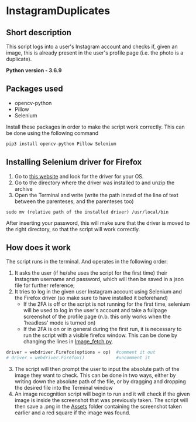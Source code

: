 # InstagramDuplicates

## Short description
This script logs into a user's Instagram account and checks if, given an image, this is already present in the user's profile page (i.e. the photo is a duplicate).

**Python version - 3.6.9**

## Packages used
- opencv-python
- Pillow
- Selenium

Install these packages in order to make the script work correctly. This can be done using the following command

```bash
pip3 install opencv-python Pillow Selenium
```

## Installing Selenium driver for Firefox
1. Go to [this website][1] and look for the driver for your OS.
2. Go to the directory where the driver was installed to and unzip the archive
3. Open the Terminal and write (write the path insted of the line of text between the parenteses, and the parenteses too)
```
sudo mv (relative path of the installed driver) /usr/local/bin
```
After inserting your password, this will make sure that the driver is moved to the right directory, so that the script will work correctly.

## How does it work
The script runs in the terminal. And operates in the following order:
1. It asks the user (if he/she uses the script for the first time) their Instagram username and password, which will then be saved in a json file for further reference;
2. It tries to log in the given user Instagram account using Selenium and the Firefox driver (so make sure to have installed it beforehand)
    - If the 2FA is off or the script is not running for the first time, selenium will be used to log in the user's account and take a fullpage screenshot of the profile page (n.b. this only works when the 'headless' mode is turned on)
    - If the 2FA is on or in general during the first run, it is necessary to run the script with a visible firefox window. This can be done by changing the lines in [Image_fetch.py][2].

```python
driver = webdriver.Firefox(options = op)  #comment it out
# driver = webdriver.Firefox()            #uncomment it
```

3. The script will then prompt the user to input the absolute path of the image they want to check. This can be done in two ways, either by writing down the absolute path of the file, or by dragging and dropping the desired file into the Terminal window
4. An image recognition script will begin to run and it will check if the given image is inside the screenshot that was previously taken. The script will then save a .png in the [Assets][3] folder containing the screenshot taken earlier and a red square if the image was found.

[1]: https://github.com/mozilla/geckodriver/releases
[2]: Scripts/Image_fetch.py
[3]: Assets
